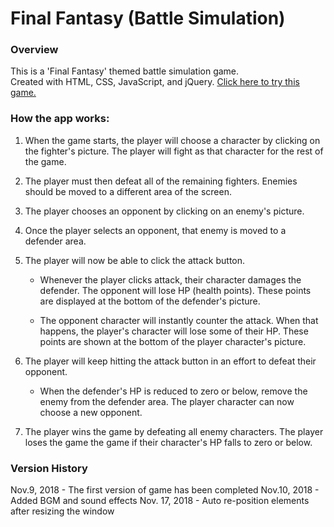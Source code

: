 # Final Fantasy (Battle Simulation)

### Overview

This is a 'Final Fantasy' themed battle simulation game.  
Created with HTML, CSS, JavaScript, and jQuery.  [Click here to try this game.](https://aka-joe.github.io/unit-4-game/)

### How the app works:

1. When the game starts, the player will choose a character by clicking on the fighter's picture. The player will fight as that character for the rest of the game.

2. The player must then defeat all of the remaining fighters. Enemies should be moved to a different area of the screen.

3. The player chooses an opponent by clicking on an enemy's picture.

4. Once the player selects an opponent, that enemy is moved to a defender area.

5. The player will now be able to click the attack button.

   * Whenever the player clicks attack, their character damages the defender. The opponent will lose HP (health points). These points are displayed at the bottom of the defender's picture.
   
   * The opponent character will instantly counter the attack. When that happens, the player's character will lose some of their HP. These points are shown at the bottom of the player character's picture.

6. The player will keep hitting the attack button in an effort to defeat their opponent.

   * When the defender's HP is reduced to zero or below, remove the enemy from the defender area. The player character can now choose a new opponent.

7. The player wins the game by defeating all enemy characters. The player loses the game the game if their character's HP falls to zero or below.

### Version History

Nov.9, 2018 - The first version of game has been completed
Nov.10, 2018 - Added BGM and sound effects
Nov. 17, 2018 - Auto re-position elements after resizing the window
